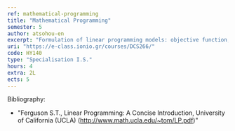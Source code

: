 ```yaml
---
ref: mathematical-programming
title: "Mathematical Programming"
semester: 5
author: atsohou-en
excerpt: "Formulation of linear programming models: objective function, constraints, standard maximization and minimization problems. Feasibility, unboundness, multiple optimal solutions. Solution with graphical representation. Simplex algorithm and method: slack variables, optimality conditions, artificial variables. Simplex algorithm in matrix form. The two-phase simplex method. The big-M method. Duality, the Duality Theorem, financial interpretation of the Dual. The Dual simplex method. Sensitivity Analysis, changes on the values of the objective function and the Right Hand Side values. Integer linear programming, production planning, transportation problems."
uri: "https://e-class.ionio.gr/courses/DCS266/"
code: ΗΥ140
type: "Specialisation I.S."
hours: 4
extra: 2L
ects: 5
---
```



Bibliography: 
  - "Ferguson S.T., Linear Programming: A Concise Introduction, University of California (UCLA)
  (http://www.math.ucla.edu/~tom/LP.pdf)"
